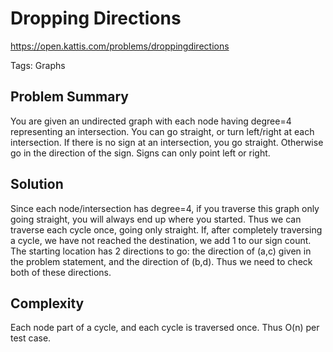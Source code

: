 # Dropping Directions
https://open.kattis.com/problems/droppingdirections

Tags: Graphs

## Problem Summary
You are given an undirected graph with each node having degree=4 representing an
intersection. You can go straight, or turn left/right at each intersection. If
there is no sign at an intersection, you go straight. Otherwise go in the
direction of the sign. Signs can only point left or right.

## Solution

Since each node/intersection has degree=4, if you traverse this graph only going
straight, you will always end up where you started. Thus we can traverse each
cycle once, going only straight. If, after completely traversing a cycle, we
have not reached the destination, we add 1 to our sign count. The starting
location has 2 directions to go: the direction of (a,c) given in the problem
statement, and the direction of (b,d). Thus we need to check both of these
directions.

## Complexity
Each node part of a cycle, and each cycle is traversed once. Thus O(n) per test
case.
